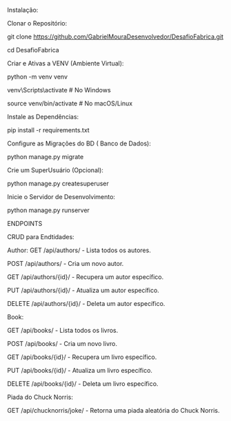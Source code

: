 Instalação:

Clonar o Repositório:

git clone https://github.com/GabrielMouraDesenvolvedor/DesafioFabrica.git

cd DesafioFabrica

Criar e Ativas a VENV (Ambiente Virtual):

python -m venv venv

venv\Scripts\activate  # No Windows

source venv/bin/activate  # No macOS/Linux


Instale as Dependências:

pip install -r requirements.txt


Configure as Migrações do BD ( Banco de Dados):

python manage.py migrate


Crie um SuperUsuário (Opcional):

python manage.py createsuperuser

Inicie o Servidor de Desenvolvimento:

python manage.py runserver


ENDPOINTS

CRUD para Endtidades:

Author:
GET /api/authors/ - Lista todos os autores.

POST /api/authors/ - Cria um novo autor.

GET /api/authors/{id}/ - Recupera um autor específico.

PUT /api/authors/{id}/ - Atualiza um autor específico.

DELETE /api/authors/{id}/ - Deleta um autor específico.


Book:

GET /api/books/ - Lista todos os livros.

POST /api/books/ - Cria um novo livro.

GET /api/books/{id}/ - Recupera um livro específico.

PUT /api/books/{id}/ - Atualiza um livro específico.

DELETE /api/books/{id}/ - Deleta um livro específico.

Piada do Chuck Norris:

GET /api/chucknorris/joke/ - Retorna uma piada aleatória do Chuck Norris.
